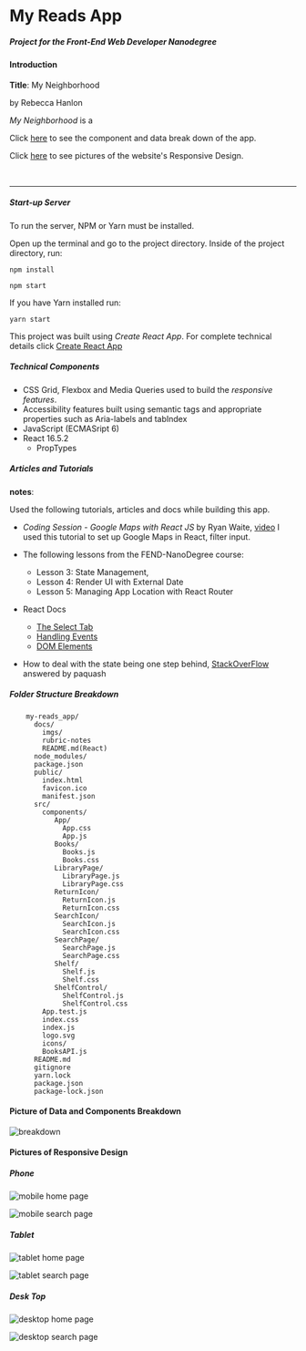 # My Reads App
##### Project for the *Front-End Web Developer Nanodegree*

#### Introduction

**Title**: My Neighborhood

by Rebecca Hanlon

*My Neighborhood* is a

Click [here](#picture-of-data-and-components-breakdown) to see the component and data break down of the app.

Click [here](#pictures-of-responsive-design) to see pictures of the website's Responsive Design.

<br>

<hr>

##### Start-up Server

To run the server, NPM or Yarn must be installed.

Open up the terminal and go to the project directory.  Inside of the project directory, run:

`npm install`

`npm start`

If you have Yarn installed run:

`yarn start`

This project was built using *Create React App*.  For complete technical details click [Create React App](./docs/README.md)



##### Technical Components
- CSS Grid, Flexbox and Media Queries used to build the _responsive features_.
- Accessibility features built using semantic tags and appropriate properties such as Aria-labels and tabIndex
- JavaScript (ECMASript 6)
- React 16.5.2
    - PropTypes




##### Articles and Tutorials
**notes**:

Used the following tutorials, articles and docs while building this app.

- *Coding Session - Google Maps with React JS* by Ryan Waite, [video](https://www.youtube.com/watch?v=5J6fs_BlVC0&feature=youtu.be)
I used this tutorial to set up Google Maps in React, filter input.

- The following lessons from the FEND-NanoDegree course:
    - Lesson 3: State Management,
    - Lesson 4: Render UI with External Date
    - Lesson 5: Managing App Location with React Router
- React Docs
    - [The Select Tab](https://reactjs.org/docs/forms.html#the-select-tag)
    - [Handling Events](https://reactjs.org/docs/handling-events.html)
    - [DOM Elements](https://reactjs.org/docs/dom-elements.html)

- How to deal with the state being one step behind, [StackOverFlow](https://stackoverflow.com/questions/42434013/react-state-update-step-behind) answered by paquash

##### Folder Structure Breakdown
```
    my-reads_app/
      docs/
        imgs/
        rubric-notes
        README.md(React)
      node_modules/
      package.json
      public/
        index.html
        favicon.ico
        manifest.json
      src/
        components/
           App/
             App.css
             App.js
           Books/
             Books.js
             Books.css
           LibraryPage/
             LibraryPage.js
             LibraryPage.css
           ReturnIcon/
             ReturnIcon.js
             ReturnIcon.css
           SearchIcon/
             SearchIcon.js
             SearchIcon.css
           SearchPage/
             SearchPage.js
             SearchPage.css
           Shelf/
             Shelf.js
             Shelf.css
           ShelfControl/
             ShelfControl.js
             ShelfControl.css
        App.test.js
        index.css
        index.js
        logo.svg
        icons/
        BooksAPI.js
      README.md
      gitignore
      yarn.lock
      package.json
      package-lock.json
```

#### Picture of Data and Components Breakdown
![breakdown](./docs/imgs/myReadAppOutline_v2.jpg)

#### Pictures of Responsive Design
##### Phone

![mobile home page](./docs/imgs/mobile-1.png)

![mobile search page](./docs/imgs/mobile-2.png)

##### Tablet
![tablet home page](./docs/imgs/tablet-1.png)

![tablet search page](./docs/imgs/tablet-2.png)

##### Desk Top
![desktop home page](./docs/imgs/desktop-1.png)

![desktop search page](./docs/imgs/desktop-2.png)
